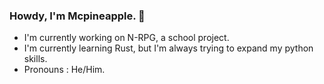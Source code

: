 ### Howdy, I'm Mcpineapple. 👋
- I'm currently working on N-RPG, a school project.
- I'm currently learning Rust, but I'm always trying to expand my python skills.
- Pronouns : He/Him.
<!--
**Mcpineapple/Mcpineapple** is a ✨ _special_ ✨ repository because its `README.md` (this file) appears on your GitHub profile.

Here are some ideas to get you started:

- 🔭 I’m currently working on ...
- 🌱 I’m currently learning ...
- 👯 I’m looking to collaborate on ...
- 🤔 I’m looking for help with ...
- 💬 Ask me about ...
- 📫 How to reach me: ...
- 😄 Pronouns: ...
- ⚡ Fun fact: ...
-->
